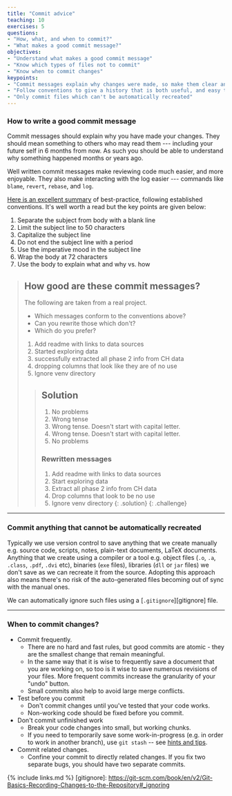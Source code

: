 ```yaml
---
title: "Commit advice"
teaching: 10
exercises: 5
questions:
- "How, what, and when to commit?"
- "What makes a good commit message?"
objectives:
- "Understand what makes a good commit message"
- "Know which types of files not to commit"
- "Know when to commit changes"
keypoints:
- "Commit messages explain why changes were made, so make them clear and concise"
- "Follow conventions to give a history that is both useful, and easy to read"
- "Only commit files which can't be automatically recreated"
---
```


### How to write a good commit message

Commit messages should explain why you have made your changes. They should mean
something to others who may read them --- including your future self in 6 months
from now.
As such you should be able to understand why something happened months
or years ago.

Well written commit messages make reviewing code much easier, and more enjoyable.
They also make interacting with the log easier --- commands like `blame`, `revert`,
`rebase`, and `log`.

[Here is an excellent summary](http://chris.beams.io/posts/git-commit/) of
best-practice, following established conventions.
It's well worth a read but the key points are given below:

1. Separate the subject from body with a blank line
2. Limit the subject line to 50 characters
3. Capitalize the subject line
4. Do not end the subject line with a period
5. Use the imperative mood in the subject line
6. Wrap the body at 72 characters
7. Use the body to explain what and why vs. how

> ## How good are these commit messages?
> The following are taken from a real project.
> - Which messages conform to the conventions above?
> - Can you rewrite those which don't?
> - Which do you prefer?
>
>
> 1. Add readme with links to data sources
> 1. Started exploring data
> 1. successfully extracted all phase 2 info from CH data
> 1. dropping columns that look like they are of no use
> 1. Ignore venv directory
>
> > ## Solution
> > 1. No problems
> > 1. Wrong tense
> > 1. Wrong tense. Doesn't start with capital letter.
> > 1. Wrong tense. Doesn't start with capital letter.
> > 1. No problems
> >
> > ### Rewritten messages
> > 1. Add readme with links to data sources
> > 1. Start exploring data
> > 1. Extract all phase 2 info from CH data
> > 1. Drop columns that look to be no use
> > 1. Ignore venv directory
> {: .solution}
{: .challenge}
---

### Commit anything that cannot be automatically recreated

Typically we use version control to save anything that we create manually
e.g. source code, scripts, notes, plain-text documents, LaTeX documents.
Anything that we create using a compiler or a tool e.g. object files (`.o`,
`.a`, `.class`, `.pdf`, `.dvi` etc), binaries (`exe` files), libraries (`dll`
or `jar` files) we don't save as we can recreate it from the source. Adopting
this approach also means there's no risk of the auto-generated files becoming
out of sync with the manual ones.

We can automatically ignore such files using a
[`.gitignore`][gitignore] file.

---

### When to commit changes?

- Commit frequently.
	- There are no hard and fast rules, but good commits are atomic -
	  they are the smallest change that remain meaningful.
	- In the same way that it is wise to frequently save a document that you are
	  working on, so too is it wise to save numerous revisions of your files.
	  More frequent commits increase the granularity of your "undo" button.
	- Small commits also help to avoid large merge conflicts.
- Test before you commit
	- Don't commit changes until you've tested that your code works.
	- Non-working code should be fixed before you commit.
- Don't commit unfinished work
	- Break your code changes into small, but working chunks.
	- If you need to temporarily save some work-in-progress
	  (e.g. in order to work in another branch),
	  use `git stash` -- see [hints and tips]({{page.root}}/12-hints-and-tips).
- Commit related changes.
	- Confine your commit to directly related changes.
	  If you fix two separate bugs, you should have two separate commits.

{% include links.md %}
[gitignore]: https://git-scm.com/book/en/v2/Git-Basics-Recording-Changes-to-the-Repository#_ignoring
